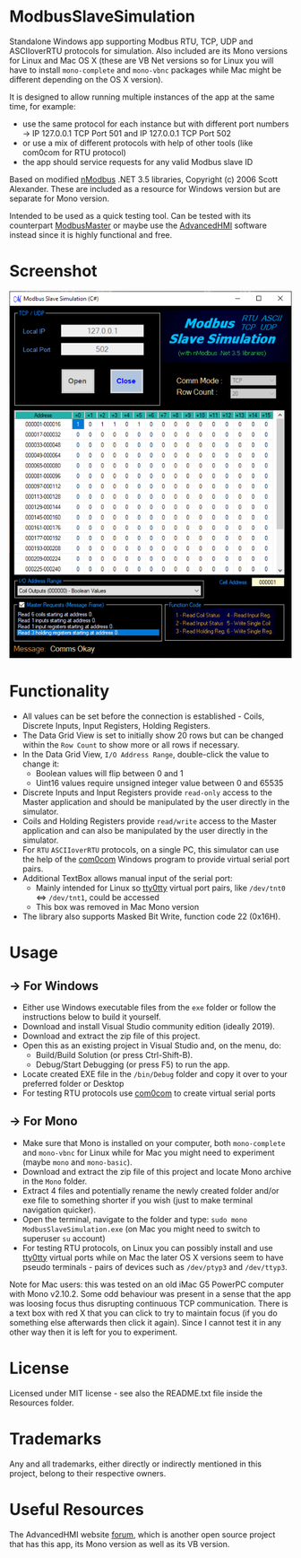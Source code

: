 # ModbusSlaveSimulation
Standalone Windows app supporting Modbus RTU, TCP, UDP and ASCIIoverRTU protocols for simulation. Also included are its Mono versions for Linux and Mac OS X (these are VB Net versions so for Linux you will have to install `mono-complete` and `mono-vbnc` packages while Mac might be different depending on the OS X version).

It is designed to allow running multiple instances of the app at the same time, for example:
- use the same protocol for each instance but with different port numbers -> IP 127.0.0.1 TCP Port 501 and IP 127.0.0.1 TCP Port 502
- or use a mix of different protocols with help of other tools (like com0com for RTU protocol)
- the app should service requests for any valid Modbus slave ID

Based on modified [nModbus](https://code.google.com/p/nmodbus/) .NET 3.5 libraries, Copyright (c) 2006 Scott Alexander.
These are included as a resource for Windows version but are separate for Mono version.

Intended to be used as a quick testing tool. Can be tested with its counterpart [ModbusMaster](https://github.com/GitHubDragonFly/ModbusMaster) or maybe use the [AdvancedHMI](https://www.advancedhmi.com/) software instead since it is highly functional and free.

# Screenshot

![Start Page](screenshots/Modbus%20Slave%20Simulation.png?raw=true)

# Functionality
- All values can be set before the connection is established - Coils, Discrete Inputs, Input Registers, Holding Registers.
- The Data Grid View is set to initially show 20 rows but can be changed within the `Row Count` to show more or all rows if necessary.
- In the Data Grid View, `I/O Address Range`, double-click the value to change it:
  - Boolean values will flip between 0 and 1
  - Uint16 values require unsigned integer value between 0 and 65535
- Discrete Inputs and Input Registers provide `read-only` access to the Master application and should be manipulated by the user directly in the simulator.
- Coils and Holding Registers provide `read/write` access to the Master application and can also be manipulated by the user directly in the simulator.
- For `RTU` `ASCIIoverRTU` protocols, on a single PC, this simulator can use the help of the [com0com](https://pete.akeo.ie/search/label/com0com) Windows program to provide virtual serial port pairs.
- Additional TextBox allows manual input of the serial port:
  - Mainly intended for Linux so [tty0tty](https://github.com/freemed/tty0tty) virtual port pairs, like `/dev/tnt0` <=> `/dev/tnt1`, could be accessed
  - This box was removed in Mac Mono version
- The library also supports Masked Bit Write, function code 22 (0x16H).

# Usage

## -> For Windows
- Either use Windows executable files from the `exe` folder or follow the instructions below to build it yourself.
- Download and install Visual Studio community edition (ideally 2019).
- Download and extract the zip file of this project.
- Open this as an existing project in Visual Studio and, on the menu, do:
  - Build/Build Solution (or press Ctrl-Shift-B).
  - Debug/Start Debugging (or press F5) to run the app.
- Locate created EXE file in the `/bin/Debug` folder and copy it over to your preferred folder or Desktop
- For testing RTU protocols use [com0com](https://pete.akeo.ie/search/label/com0com) to create virtual serial ports

## -> For Mono
- Make sure that Mono is installed on your computer, both `mono-complete` and `mono-vbnc` for Linux while for Mac you might need to experiment (maybe `mono` and `mono-basic`).
- Download and extract the zip file of this project and locate Mono archive in the `Mono` folder.
- Extract 4 files and potentially rename the newly created folder and/or exe file to something shorter if you wish (just to make terminal navigation quicker).
- Open the terminal, navigate to the folder and type: `sudo mono ModbusSlaveSimulation.exe` (on Mac you might need to switch to superuser `su` account)
- For testing RTU protocols, on Linux you can possibly install and use [tty0tty](https://github.com/freemed/tty0tty) virtual ports while on Mac the later OS X versions seem to have pseudo terminals - pairs of devices such as `/dev/ptyp3` and `/dev/ttyp3`.

Note for Mac users: this was tested on an old iMac G5 PowerPC computer with Mono v2.10.2. Some odd behaviour was present in a sense that the app was loosing focus thus disrupting continuous TCP communication. There is a text box with red X that you can click to try to maintain focus (if you do something else afterwards then click it again). Since I cannot test it in any other way then it is left for you to experiment.

# License
Licensed under MIT license - see also the README.txt file inside the Resources folder.

# Trademarks
Any and all trademarks, either directly or indirectly mentioned in this project, belong to their respective owners.

# Useful Resources
The AdvancedHMI website [forum](https://www.advancedhmi.com/forum/), which is another open source project that has this app, its Mono version as well as its VB version.
